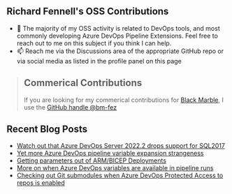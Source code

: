 ## Richard Fennell's OSS Contributions

- 💬 The majority of my OSS activity is related to DevOps tools, and most commonly developing Azure DevOps Pipeline Extensions. Feel free to reach out to me on this subject if you think I can help.
- 📫 Reach me via the Discussions area of the appropriate GitHub repo or via social media as listed in the profile panel on this page

> ## Commerical Contributions
> If you are looking for my commerical contributions for [Black Marble](https://github.com/blackmarble), I use the [GitHub handle @bm-fez](https://github.com/bm-fez)

## Recent Blog Posts
<!-- BLOG-POST-LIST:START -->
- [Watch out that Azure DevOps Server 2022.2 drops support for SQL2017](https://blog.richardfennell.net/posts/watch-out-that-azdo2022.2-drops-support-for-sql2017/)
- [Yet more Azure DevOps pipeline variable expansion strangeness](https://blog.richardfennell.net/posts/yet-more-azure-devops-pipeline-variable-expansion-strangeness/)
- [Getting parameters out of ARM/BICEP Deployments](https://blog.richardfennell.net/posts/getting-parameters-out-of-arm-deloyments/)
- [More on when Azure DevOps variables are available in pipeline runs](https://blog.richardfennell.net/posts/more-on-when-azure-devops-variables-available/)
- [Checking out Git submodules when Azure DevOps Protected Access to repos is enabled](https://blog.richardfennell.net/posts/checking-out-git-submodules-when-protected-access-enabled/)
<!-- BLOG-POST-LIST:END -->


<!--
**rfennell/rfennell** is a ✨ _special_ ✨ repository because its `README.md` (this file) appears on your GitHub profile.

Here are some ideas to get you started:

- 🔭 I’m currently working on ...
- 🌱 I’m currently learning ...
- 👯 I’m looking to collaborate on ...
- 🤔 I’m looking for help with ...
- 💬 Ask me about ...
- 📫 How to reach me: ...
- 😄 Pronouns: ...
- ⚡ Fun fact: ...
-->

